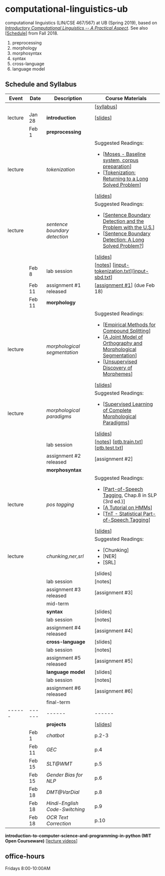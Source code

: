 # computational-linguistics-ub
computational linguistics (LIN/CSE 467/567) at UB (Spring 2019), based on [*Introductory Computational Linguistics 
-- A Practical Aspect*](https://buffalo.box.com/s/1t6hbq77c1yjabp1yo4qu1ovx4tiy2a6). See also [[Schedule](https://sites.google.com/site/lrecoursefall2018/schedule-and-syllabus)] from Fall 2018. 

1. preprocessing
1. morphology
1. morphosyntax
1. syntax
1. cross-language
1. language model


## Schedule and Syllabus 
|Event	| Date |	Description	 |Course Materials |
| ------ | ------ | ------ | ------  |
| |  |  | [[syllabus](https://www.overleaf.com/read/bkpszpcndwrf)] |
|lecture | Jan 28 | **introduction** | [[slides](https://www.overleaf.com/read/kzsdqspjvpzk)]|
| |Feb 1 | **preprocessing** |  |
|lecture |  | *tokenization* | Suggested Readings:  <ul><li>[[Moses - Baseline system, corpus preparation](http://www.statmt.org/moses/?n=Moses.Baseline)]</li><li>[[Tokenization: Returning to a Long Solved Problem](http://aclweb.org/anthology/P/P12/P12-2074.pdf)]</li></ul> [[slides](https://www.overleaf.com/read/qcmtrrzqrqfn)]|
|lecture|  | *sentence boundary detection* | Suggested Readings:  <ul><li>[[Sentence Boundary Detection and the Problem with the U.S.](http://aclweb.org/anthology/N/N09/N09-2061.pdf)]</li><li>[[Sentence Boundary Detection: A Long Solved Problem?](http://aclweb.org/anthology/C/C12/C12-2096.pdf)]</li></ul> [[slides](https://www.overleaf.com/read/qwsszsvhncgc)]|
||Feb 8  | lab session | [[notes](https://www.overleaf.com/read/qtrdnthdmpdw)] [[input-tokenization.txt](https://buffalo.box.com/s/wtpbmqqag1p12qv2516agfdgph529giv)][[input-sbd.txt](https://buffalo.box.com/s/xly0wc26bmtmx692qi895ld227ye1ksr)] |
|| Feb 11  | assignment #1 released	 | [[assignment #1](https://www.overleaf.com/read/vfcddpxrtpmg)] (due Feb 18) |
| | Feb 11 | **morphology** |   |
|lecture |  | *morphological segmentation* | Suggested Readings:  <ul><li>[[Empirical Methods for Compound Splitting](http://www.aclweb.org/anthology/E03-1076)]</li>  <li>[[A Joint Model of Orthography and Morphological Segmentation](http://www.aclweb.org/anthology/N16-1080)]</li>  <li>[[Unsupervised Discovery of Morphemes](http://aclweb.org/anthology/W02-0603)]</li></ul> [[slides](https://www.overleaf.com/read/sjjtdtdxrjhn)] |
|lecture |  | *morphological paradigms* | Suggested Readings:  <ul><li>[[Supervised Learning of Complete Morphological Paradigms](https://www.aclweb.org/anthology/N13-1138)]</li></ul> [[slides](https://www.overleaf.com/read/drsgzvdswckp)] |
||  | lab session | [[notes](https://www.overleaf.com/read/qtrdnthdmpdw)] [[ptb.train.txt](https://buffalo.box.com/s/zz6vbqfglrcv29oojmf3kf9e5llv06va)] [[ptb.test.txt](https://buffalo.box.com/s/niyncwhx3i8zel6yuluocglossbda0i9)]|
||  | assignment #2 released	 | [assignment #2] |
| |  | **morphosyntax** |  |
|lecture |  | *pos tagging* | Suggested Readings:  <ul><li>[[Part-of-Speech Tagging](https://web.stanford.edu/~jurafsky/slp3/8.pdf), Chap.8 in SLP (3rd ed.)]</li> <li>[[A Tutorial on HMMs](https://www.ece.ucsb.edu/Faculty/Rabiner/ece259/Reprints/tutorial%20on%20hmm%20and%20applications.pdf)]</li><li>[[TnT - Statistical Part-of-Speech Tagging](http://www.coli.uni-saarland.de/~thorsten/tnt/)]</li></ul> [[slides](https://www.overleaf.com/read/wdwxhszppdgx)] |
|lecture |  | *chunking,ner,srl* | Suggested Readings:  <ul><li>[Chunking]</li> <li>[NER]</li><li>[SRL]</li></ul> [slides] |
||  | lab session | [notes] |
||  | assignment #3 released	 | [assignment #3] |
||  | mid-term	 |  |
| |  | **syntax** | [slides] |
||  | lab session | [notes] |
||  | assignment #4 released	 | [assignment #4] |
| |  | **cross-language** | [slides] |
||  | lab session | [notes] |
||  | assignment #5 released	 | [assignment #5] |
| |  | **language model** | [slides] |
||  | lab session | [notes] |
||  | assignment #6 released	 | [assignment #6] |
||  | final-term	 |  |
| ------ | ------ | ------ | ------  |
| |  | **projects** | [[slides](https://www.overleaf.com/read/mmgtnhrxvfyq)] |
| | Feb 1 | *chatbot* | p.2-3|
| | Feb 11 | *GEC* | p.4|
| | Feb 15 | *SLT@WMT* | p.5|
| | Feb 15 | *Gender Bias for NLP* | p.6|
| | Feb 18 | *DMT@VarDial* | p.8|
| | Feb 18 | *Hindi-English Code-Switching* | p.9|
| | Feb 18 | *OCR Text Correction* | p.10|



**introduction-to-computer-science-and-programming-in-python (MIT Open Courseware)** [[lecture videos](https://ocw.mit.edu/courses/electrical-engineering-and-computer-science/6-0001-introduction-to-computer-science-and-programming-in-python-fall-2016/lecture-videos/index.htm)]


## office-hours
Fridays 8:00-10:00AM
